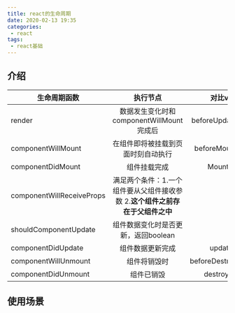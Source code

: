 ```yaml
---
title: react的生命周期
date: 2020-02-13 19:35
categories: 
 - react
tags: 
 - react基础
---
```


<!-- more -->

## 介绍

| 生命周期函数        | 执行节点           | 对比vue  |
| ------------- |:-------------:| -----:|
| render      | 数据发生变化时和componentWillMount完成后 | beforeUpdate |
| componentWillMount      | 在组件即将被挂载到页面时刻自动执行      | beforeMount |
| componentDidMount | 组件挂载完成      |  Mounted   |
| componentWillReceiveProps| 满足两个条件：1.一个组件要从父组件接收参数 2.**这个组件之前存在于父组件之中**|  无 |
| shouldComponentUpdate| 组件数据变化时是否更新，返回boolean | 无|
| componentDidUpdate | 组件数据更新完成| updated |
| componentWillUnmount| 组件将销毁时| beforeDestroy | 
| componentDidUnmount | 组件已销毁 | destroyed |

## 使用场景



